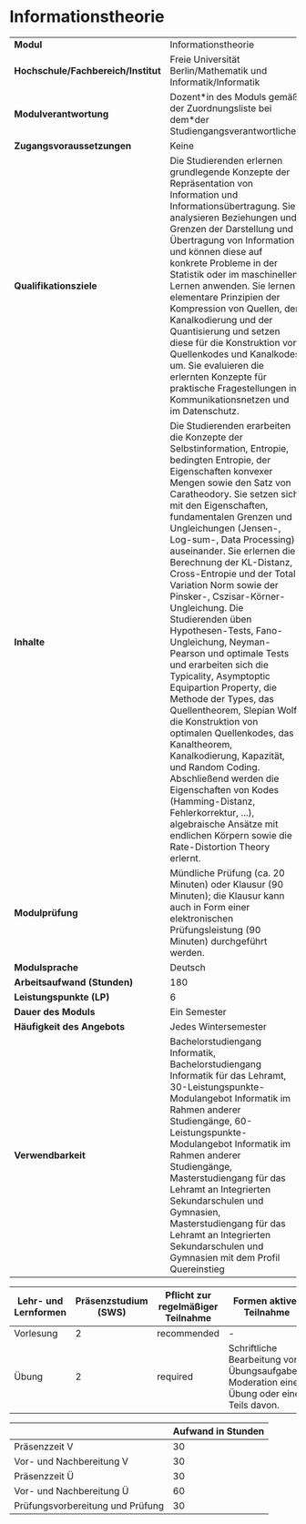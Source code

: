 # Informationstheorie
|                                    |   |
|------------------------------------|---|
|**Modul**                           | Informationstheorie |
|**Hochschule/Fachbereich/Institut** | Freie Universität Berlin/Mathematik und Informatik/Informatik |
|**Modulverantwortung**              | Dozent\*in des Moduls gemäß der Zuordnungsliste bei dem\*der Studiengangsverantwortlichen |
|**Zugangsvoraussetzungen**          | Keine |
|**Qualifikationsziele**             | Die Studierenden erlernen grundlegende Konzepte der Repräsentation von Information und Informationsübertragung. Sie analysieren Beziehungen und Grenzen der Darstellung und Übertragung von Information und können diese auf konkrete Probleme in der Statistik oder im maschinellen Lernen anwenden. Sie lernen elementare Prinzipien der Kompression von Quellen, der Kanalkodierung und der Quantisierung und setzen diese für die Konstruktion von Quellenkodes und Kanalkodes um. Sie evaluieren die erlernten Konzepte für praktische Fragestellungen in Kommunikationsnetzen und im Datenschutz. |
|**Inhalte**                         | Die Studierenden erarbeiten die Konzepte der Selbstinformation, Entropie, bedingten Entropie, der Eigenschaften konvexer Mengen sowie den Satz von Caratheodory. Sie setzen sich mit den Eigenschaften, fundamentalen Grenzen und Ungleichungen (Jensen-, Log-sum-, Data Processing) auseinander. Sie erlernen die Berechnung der KL-Distanz, Cross-Entropie und der Total Variation Norm sowie der Pinsker-, Cszisar-Körner-Ungleichung. Die Studierenden üben Hypothesen-Tests, Fano-Ungleichung, Neyman-Pearson und optimale Tests und erarbeiten sich die Typicality, Asymptoptic Equipartion Property, die Methode der Types, das Quellentheorem, Slepian Wolf, die Konstruktion von optimalen Quellenkodes, das Kanaltheorem, Kanalkodierung, Kapazität, und Random Coding. Abschließend werden die Eigenschaften von Kodes (Hamming-Distanz, Fehlerkorrektur, ...), algebraische Ansätze mit endlichen Körpern sowie die Rate-Distortion Theory erlernt. |
|**Modulprüfung**                    | Mündliche Prüfung (ca. 20 Minuten) oder Klausur (90 Minuten); die Klausur kann auch in Form einer elektronischen Prüfungsleistung (90 Minuten) durchgeführt werden. |
|**Modulsprache**                    | Deutsch |
|**Arbeitsaufwand (Stunden)**        | 180 |
|**Leistungspunkte (LP)**            | 6 |
|**Dauer des Moduls**                | Ein Semester |
|**Häufigkeit des Angebots**         | Jedes Wintersemester |
|**Verwendbarkeit**                  | Bachelorstudiengang Informatik, Bachelorstudiengang Informatik für das Lehramt, 30-Leistungspunkte-Modulangebot Informatik im Rahmen anderer Studiengänge, 60-Leistungspunkte-Modulangebot Informatik im Rahmen anderer Studiengänge, Masterstudiengang für das Lehramt an Integrierten Sekundarschulen und Gymnasien, Masterstudiengang für das Lehramt an Integrierten Sekundarschulen und Gymnasien mit dem Profil Quereinstieg |

| Lehr- und Lernformen | Präsenzstudium <br> (SWS) | Pflicht zur regelmäßiger Teilnahme | Formen aktiver Teilnahme |
| ---------------------|---------------------------|------------------------------------|------------------------- |
| Vorlesung            | 2                         | recommended                        | -                        |
| Übung                | 2                         | required                           | Schriftliche Bearbeitung von Übungsaufgaben. Moderation einer Übung oder eines Teils davon. |

|   | Aufwand in Stunden |
| - |--------------------|
| Präsenzzeit V                            | 30    |
| Vor- und Nachbereitung V                 | 30    |
| Präsenzzeit Ü                            | 30    |
| Vor- und Nachbereitung Ü                 | 60    |
| Prüfungsvorbereitung und Prüfung         | 30    |
